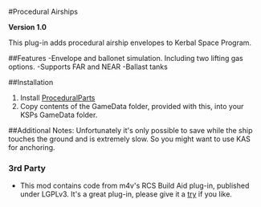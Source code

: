 #Procedural Airships

**Version 1.0**

This plug-in adds procedural airship envelopes to Kerbal Space Program.

##Features
-Envelope and ballonet simulation. Including two lifting gas options.
-Supports FAR and NEAR
-Ballast tanks

##Installation

1. Install [ProceduralParts](http://forum.kerbalspaceprogram.com/threads/70676 "ProceduralParts mod")
2. Copy contents of the GameData folder, provided with this, into your KSPs GameData folder.


##Additional Notes:
Unfortunately it's only possible to save while the ship touches the ground and is extremely slow. So you might want to use KAS for anchoring.


### 3rd Party
+ This mod contains code from m4v's RCS Build Aid plug-in, published under LGPLv3. It's a great plug-in, please give it a [try](http://forum.kerbalspaceprogram.com/threads/35996-0-24-x-RCS-Build-Aid-v0-5) if you like.